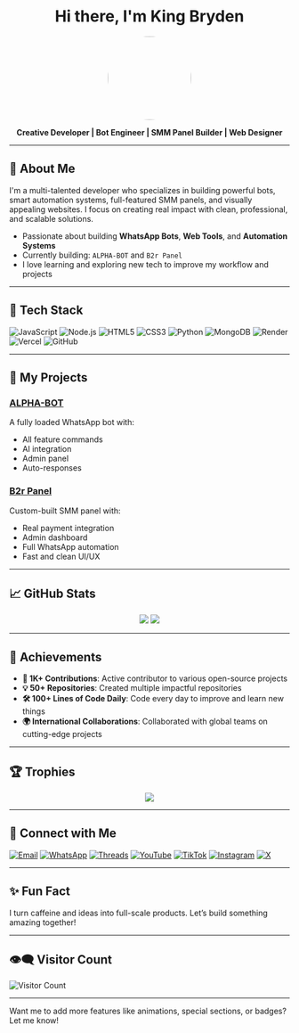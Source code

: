 <h1 align="center">Hi there, I'm King Bryden</h1>

<p align="center">
  <img src="https://github.com/Kingbryden.png" width="150" style="border-radius: 50%;" />
</p>

<p align="center">
  <b>Creative Developer | Bot Engineer | SMM Panel Builder | Web Designer</b>
</p>

---

## 🚀 About Me

I'm a multi-talented developer who specializes in building powerful bots, smart automation systems, full-featured SMM panels, and visually appealing websites. I focus on creating real impact with clean, professional, and scalable solutions.

- Passionate about building **WhatsApp Bots**, **Web Tools**, and **Automation Systems**
- Currently building: `ALPHA-BOT` and `B2r Panel`
- I love learning and exploring new tech to improve my workflow and projects

---

## 🔧 Tech Stack

![JavaScript](https://img.shields.io/badge/JavaScript-000?style=for-the-badge&logo=javascript)
![Node.js](https://img.shields.io/badge/Node.js-339933?style=for-the-badge&logo=nodedotjs)
![HTML5](https://img.shields.io/badge/HTML5-e34c26?style=for-the-badge&logo=html5&logoColor=white)
![CSS3](https://img.shields.io/badge/CSS3-1572B6?style=for-the-badge&logo=css3&logoColor=white)
![Python](https://img.shields.io/badge/Python-FFD43B?style=for-the-badge&logo=python&logoColor=blue)
![MongoDB](https://img.shields.io/badge/MongoDB-4DB33D?style=for-the-badge&logo=mongodb&logoColor=white)
![Render](https://img.shields.io/badge/Render-000000?style=for-the-badge&logo=render&logoColor=white)
![Vercel](https://img.shields.io/badge/Vercel-000?style=for-the-badge&logo=vercel)
![GitHub](https://img.shields.io/badge/GitHub-181717?style=for-the-badge&logo=github)

---

## 🧠 My Projects

### [ALPHA-BOT](https://github.com/Kingbryden/ALPHA-BOT)
A fully loaded WhatsApp bot with:
- All feature commands
- AI integration
- Admin panel
- Auto-responses

### [B2r Panel](https://b2rbrand.com)
Custom-built SMM panel with:
- Real payment integration
- Admin dashboard
- Full WhatsApp automation
- Fast and clean UI/UX

---

## 📈 GitHub Stats

<p align="center">
  <img src="https://github-readme-stats.vercel.app/api?username=Kingbryden&show_icons=true&theme=radical" />
  <img src="https://github-readme-stats.vercel.app/api/top-langs/?username=Kingbryden&layout=compact&theme=radical" />
</p>

---

## 🎯 Achievements

- **🚀 1K+ Contributions**: Active contributor to various open-source projects
- **💡 50+ Repositories**: Created multiple impactful repositories
- **🛠️ 100+ Lines of Code Daily**: Code every day to improve and learn new things
- **🌍 International Collaborations**: Collaborated with global teams on cutting-edge projects

---

## 🏆 Trophies

<p align="center">
  <img src="https://github-profile-trophy.vercel.app/?username=Kingbryden&theme=radical&margin-w=15&margin-h=15" />
</p>

---

## 📱 Connect with Me

[![Email](https://img.shields.io/badge/Email-bryden@b2rbrand.com-red?style=for-the-badge&logo=gmail)](mailto:bryden@b2rbrand.com)
[![WhatsApp](https://img.shields.io/badge/WhatsApp-25D366?style=for-the-badge&logo=whatsapp&logoColor=white)](https://wa.me/255689997037)
[![Threads](https://img.shields.io/badge/Threads-black?style=for-the-badge&logo=threads&logoColor=white)](https://www.threads.net/@b2r_panel)
[![YouTube](https://img.shields.io/badge/YouTube-red?style=for-the-badge&logo=youtube&logoColor=white)](https://youtube.com/@b2r_panel)
[![TikTok](https://img.shields.io/badge/TikTok-black?style=for-the-badge&logo=tiktok)](https://www.tiktok.com/@b2r_panel)
[![Instagram](https://img.shields.io/badge/Instagram-E4405F?style=for-the-badge&logo=instagram&logoColor=white)](https://www.instagram.com/b2r_panel)
[![X](https://img.shields.io/badge/X-000000?style=for-the-badge&logo=twitter&logoColor=white)](https://x.com/b2r_panel)

---

## ✨ Fun Fact

I turn caffeine and ideas into full-scale products. Let’s build something amazing together!

---

## 👁️‍🗨️ Visitor Count

![Visitor Count](https://profile-counter.glitch.me/Kingbryden/count.svg)

---

Want me to add more features like animations, special sections, or badges? Let me know!